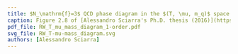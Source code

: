 ```yaml
---
title: $N_\mathrm{f}=3$ QCD phase diagram in the $(T, \mu, m_q)$ space on coarse lattices
caption: Figure 2.8 of [Alessandro Sciarra's Ph.D. thesis (2016)](https://github.com/AxelKrypton/PhD_Thesis/blob/main/Sciarra_Thesis_digital.pdf).
pdf_file: RW_T_mu_mass_diagram_1-order.pdf
svg_file: RW_T-mu-mass_diagram.svg
authors: [Alessandro Sciarra]
---
```

